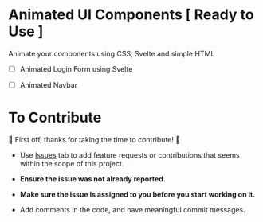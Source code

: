# Animated UI Components [ Ready to Use ]
Animate your components using CSS, Svelte and simple HTML

- [ ] Animated Login Form using Svelte
- [ ] Animated Navbar


# To Contribute
🎉 First off, thanks for taking the time to contribute! 🎉
- Use [Issues](https://github.com/Keyurkariya/Animated-UI-Components/issues) tab to add feature requests or contributions that seems within the scope of this project.

- **Ensure the issue was not already reported.**

- **Make sure the issue is assigned to you before you start working on it.**

- Add comments in the code, and have meaningful commit messages.

